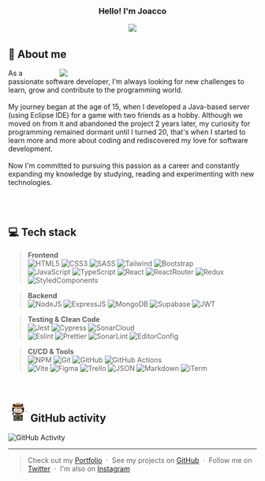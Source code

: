 <div align='center'>
  <h3>Hello! I'm Joacco</h3>
<img src='https://readme-typing-svg.herokuapp.com?font=ubuntu&color=ffffff&center=true&lines=Full+Stack+Developer;Enthusiastic+Programmer;Clean+Code+Follower;Passionate+Coder;Pragmatic+Programmer'/>
</div>

## 📝 About me
<img src="https://media.giphy.com/media/ghH2IM8IvG9Hh6No0r/giphy.gif" width= "400" align="right"/>
As a passionate software developer, I'm always looking for new challenges to learn, grow and contribute to the programming world.<br><br>
My journey began at the age of 15, when I developed a Java-based server (using Eclipse IDE) for a game with two friends as a hobby. Although we moved on from it and abandoned the project 2 years later, my curiosity for programming remained dormant until I turned 20, that's when I started to learn more and more about coding and rediscovered my love for software development.<br><br>
Now I'm committed to pursuing this passion as a career and constantly expanding my knowledge by studying, reading and experimenting with new technologies.

<br><br>

## 💻 Tech stack
> **Frontend**<br>
![HTML5](https://img.shields.io/badge/HTML5-E34F26?style=for-the-badge&logo=html5&logoColor=white)
![CSS3](https://img.shields.io/badge/CSS3-1572B6?style=for-the-badge&logo=css3&logoColor=white)
![SASS](https://img.shields.io/badge/Sass-CC6699?style=for-the-badge&logo=sass&logoColor=white)
![Tailwind](https://img.shields.io/badge/Tailwind_CSS-38B2AC?style=for-the-badge&logo=tailwind-css&logoColor=white)
![Bootstrap](https://img.shields.io/badge/Bootstrap-563D7C?style=for-the-badge&logo=bootstrap&logoColor=white)<br>
![JavaScript](https://img.shields.io/badge/JavaScript-323330?style=for-the-badge&logo=javascript&logoColor=F7DF1E)
![TypeScript](https://img.shields.io/badge/TypeScript-007ACC?style=for-the-badge&logo=typescript&logoColor=white)
![React](https://img.shields.io/badge/React-20232A?style=for-the-badge&logo=react&logoColor=61DAFB)
![ReactRouter](https://img.shields.io/badge/React_Router-CA4245?style=for-the-badge&logo=react-router&logoColor=white)
![Redux](https://img.shields.io/badge/Redux-593D88?style=for-the-badge&logo=redux&logoColor=white)
![StyledComponents](https://img.shields.io/badge/styled--components-DB7093?style=for-the-badge&logo=styled-components&logoColor=white)

> **Backend**<br>
![NodeJS](https://img.shields.io/badge/Node.js-339933?style=for-the-badge&logo=nodedotjs&logoColor=white)
![ExpressJS](https://img.shields.io/badge/Express.js-000000?style=for-the-badge&logo=express&logoColor=white)
![MongoDB](https://img.shields.io/badge/MongoDB-4EA94B?style=for-the-badge&logo=mongodb&logoColor=white)
![Supabase](https://img.shields.io/badge/Supabase-181818?style=for-the-badge&logo=supabase&logoColor=white)
![JWT](https://img.shields.io/badge/JWT-000000?style=for-the-badge&logo=JSON%20web%20tokens&logoColor=white)

> **Testing & Clean Code**<br>
![Jest](https://img.shields.io/badge/Jest-C21325?style=for-the-badge&logo=jest&logoColor=white)
![Cypress](https://img.shields.io/badge/Cypress-17202C?style=for-the-badge&logo=cypress&logoColor=white)
![SonarCloud](https://img.shields.io/badge/Sonar%20cloud-F3702A?style=for-the-badge&logo=sonarcloud&logoColor=white)<br>
![Eslint](https://img.shields.io/badge/eslint-3A33D1?style=for-the-badge&logo=eslint&logoColor=white)
![Prettier](https://img.shields.io/badge/prettier-1A2C34?style=for-the-badge&logo=prettier&logoColor=F7BA3E)
![SonarLint](https://img.shields.io/badge/SonarLint-CB2029?style=for-the-badge&logo=sonarlint&logoColor=white)
![EditorConfig](https://img.shields.io/badge/Editor%20Config-E0EFEF?style=for-the-badge&logo=editorconfig&logoColor=000)

> **CI/CD & Tools**<br>
![NPM](https://img.shields.io/badge/npm-CB3837?style=for-the-badge&logo=npm&logoColor=white)
![Git](https://img.shields.io/badge/GIT-E44C30?style=for-the-badge&logo=git&logoColor=white)
![GitHub](https://img.shields.io/badge/GitHub-100000?style=for-the-badge&logo=github&logoColor=white)
![GitHub Actions](https://img.shields.io/badge/Github%20Actions-282a2e?style=for-the-badge&logo=githubactions&logoColor=367cfe)<br>
![Vite](https://img.shields.io/badge/Vite-B73BFE?style=for-the-badge&logo=vite&logoColor=FFD62E)
![Figma](https://img.shields.io/badge/Figma-F24E1E?style=for-the-badge&logo=figma&logoColor=white)
![Trello](https://img.shields.io/badge/Trello-0052CC?style=for-the-badge&logo=trello&logoColor=white)
![JSON](https://img.shields.io/badge/json-5E5C5C?style=for-the-badge&logo=json&logoColor=white)
![Markdown](https://img.shields.io/badge/Markdown-000000?style=for-the-badge&logo=markdown&logoColor=white)
![iTerm](https://img.shields.io/badge/iTerm2-000000?style=for-the-badge&logo=iterm2&logoColor=white)

<br>

## <img src="/pngwing.com.png" width= "40" /> GitHub activity
![GitHub Activity](https://github-readme-activity-graph.cyclic.app/graph?username=JoaccoG&theme=react-dark)

---

> Check out my [Portfolio](https://www.joaquingodoy.com) &nbsp;&middot;&nbsp;
> See my projects on [GitHub](https://github.com/joaccog) &nbsp;&middot;&nbsp;
> Follow me on [Twitter](https://twitter.com/joaccodev) &nbsp;&middot;&nbsp;
> I'm also on [Instagram](https://instagram.com/joaccog99)
